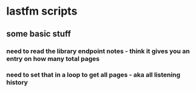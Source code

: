 # lastfm scripts
## some basic stuff
### need to read the library endpoint notes - think it gives you an entry on how many total pages
### need to set that in a loop to get all pages - aka all listening history
